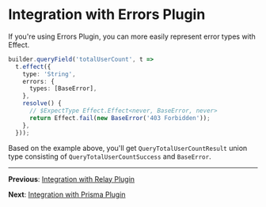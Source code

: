 # Integration with Errors Plugin

If you're using Errors Plugin, you can more easily represent error types with Effect.

```ts
builder.queryField('totalUserCount', t =>
  t.effect({
    type: 'String',
    errors: {
      types: [BaseError],
    },
    resolve() {
      // $ExpectType Effect.Effect<never, BaseError, never>
      return Effect.fail(new BaseError('403 Forbidden'));
    },
  }));
```

Based on the example above, you'll get `QueryTotalUserCountResult` union type consisting of `QueryTotalUserCountSuccess` and `BaseError`.

---

**Previous**: [Integration with Relay Plugin](./03-integration-with-relay-plugin.md)

**Next**: [Integration with Prisma Plugin](./05-integration-with-prisma-plugin.md)
